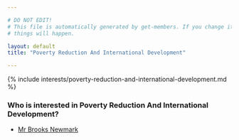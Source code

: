 ```yaml
---

# DO NOT EDIT!
# This file is automatically generated by get-members. If you change it, bad
# things will happen.

layout: default
title: "Poverty Reduction And International Development"

---
```


{% include interests/poverty-reduction-and-international-development.md %}

### Who is interested in Poverty Reduction And International Development?


* [Mr Brooks Newmark](../members/mr-brooks-newmark.html)
